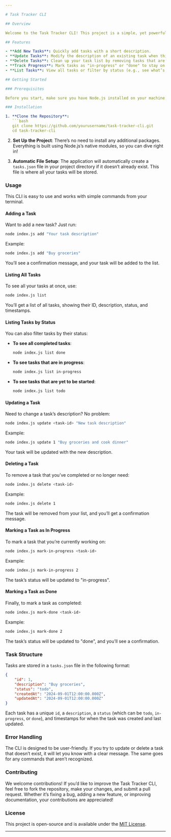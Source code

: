 ```yaml
---

# Task Tracker CLI

## Overview

Welcome to the Task Tracker CLI! This project is a simple, yet powerful command-line tool designed to help you manage your tasks efficiently. Whether you’re juggling multiple projects or just need to keep track of your daily to-dos, this CLI app has got you covered. It’s built entirely with Node.js, using native modules, so you can focus on managing tasks without worrying about unnecessary dependencies.

## Features

- **Add New Tasks**: Quickly add tasks with a short description.
- **Update Tasks**: Modify the description of an existing task when things change.
- **Delete Tasks**: Clean up your task list by removing tasks that are no longer relevant.
- **Track Progress**: Mark tasks as "in-progress" or "done" to stay on top of your workflow.
- **List Tasks**: View all tasks or filter by status (e.g., see what’s done or what’s still pending).

## Getting Started

### Prerequisites

Before you start, make sure you have Node.js installed on your machine. If you don’t have it yet, you can download it from [here](https://nodejs.org/).

### Installation

1. **Clone the Repository**:
   ```bash
   git clone https://github.com/yourusername/task-tracker-cli.git
   cd task-tracker-cli
   ```

2. **Set Up the Project**:
   There’s no need to install any additional packages. Everything is built using Node.js’s native modules, so you can dive right in!

3. **Automatic File Setup**:
   The application will automatically create a `tasks.json` file in your project directory if it doesn’t already exist. This file is where all your tasks will be stored.

### Usage

This CLI is easy to use and works with simple commands from your terminal.

#### Adding a Task

Want to add a new task? Just run:

```bash
node index.js add "Your task description"
```

Example:

```bash
node index.js add "Buy groceries"
```

You’ll see a confirmation message, and your task will be added to the list.

#### Listing All Tasks

To see all your tasks at once, use:

```bash
node index.js list
```

You’ll get a list of all tasks, showing their ID, description, status, and timestamps.

#### Listing Tasks by Status

You can also filter tasks by their status:

- **To see all completed tasks**:
  ```bash
  node index.js list done
  ```

- **To see tasks that are in progress**:
  ```bash
  node index.js list in-progress
  ```

- **To see tasks that are yet to be started**:
  ```bash
  node index.js list todo
  ```

#### Updating a Task

Need to change a task’s description? No problem:

```bash
node index.js update <task-id> "New task description"
```

Example:

```bash
node index.js update 1 "Buy groceries and cook dinner"
```

Your task will be updated with the new description.

#### Deleting a Task

To remove a task that you’ve completed or no longer need:

```bash
node index.js delete <task-id>
```

Example:

```bash
node index.js delete 1
```

The task will be removed from your list, and you’ll get a confirmation message.

#### Marking a Task as In Progress

To mark a task that you’re currently working on:

```bash
node index.js mark-in-progress <task-id>
```

Example:

```bash
node index.js mark-in-progress 2
```

The task’s status will be updated to "in-progress".

#### Marking a Task as Done

Finally, to mark a task as completed:

```bash
node index.js mark-done <task-id>
```

Example:

```bash
node index.js mark-done 2
```

The task’s status will be updated to "done", and you’ll see a confirmation.

### Task Structure

Tasks are stored in a `tasks.json` file in the following format:

```json
{
    "id": 1,
    "description": "Buy groceries",
    "status": "todo",
    "createdAt": "2024-09-01T12:00:00.000Z",
    "updatedAt": "2024-09-01T12:00:00.000Z"
}
```

Each task has a unique `id`, a `description`, a `status` (which can be `todo`, `in-progress`, or `done`), and timestamps for when the task was created and last updated.

### Error Handling

The CLI is designed to be user-friendly. If you try to update or delete a task that doesn’t exist, it will let you know with a clear message. The same goes for any commands that aren’t recognized.

### Contributing

We welcome contributions! If you’d like to improve the Task Tracker CLI, feel free to fork the repository, make your changes, and submit a pull request. Whether it’s fixing a bug, adding a new feature, or improving documentation, your contributions are appreciated!

### License

This project is open-source and is available under the [MIT License](LICENSE).

---
```

